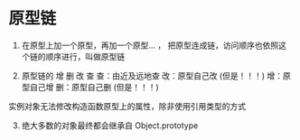 # 原型链
1. 在原型上加一个原型，再加一个原型... ， 把原型连成链，访问顺序也依照这个链的顺序进行，叫做原型链

2. 原型链的 增 删 改 查 
    查：由近及远地查
    改：原型自己改 (但是！！！)
    增：原型自己增 
    删：原型自己删 (但是！！！)


  实例对象无法修改构造函数原型上的属性，除非使用引用类型的方式



3. 绝大多数的对象最终都会继承自 Object.prototype
    
